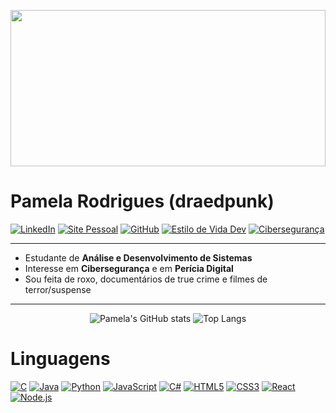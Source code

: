 <!-- Banner/Header -->
<p align="center">
  <img src="https://github.com/user-attachments/assets/29e2b8c4-1fc3-48fb-b7c5-6ec5a6c97a69" width="100%" height="250px" />
</p>

# Pamela Rodrigues (draedpunk)

[![LinkedIn](https://img.shields.io/badge/LinkedIn-PamelaRodrigues-blue?logo=linkedin)](https://www.linkedin.com/in/rodrigues-pamela)
[![Site Pessoal](https://img.shields.io/badge/Site-PastelEcho-9b59b6?style=flat-square)](https://pastel-echo.vercel.app/)
[![GitHub](https://img.shields.io/badge/GitHub-draedpunk-black?logo=github)](https://github.com/draedpunk)
[![Estilo de Vida Dev](https://img.shields.io/badge/Dev_Lifestyle-Night%20Coder-ff69b4)]()
[![Cibersegurança](https://img.shields.io/badge/Foco-Cybersec-critical)]()

---

- Estudante de **Análise e Desenvolvimento de Sistemas**  
- Interesse em **Cibersegurança** e em **Perícia Digital**  
- Sou feita de roxo, documentários de true crime e filmes de terror/suspense  

---

<!-- Stats -->
<p align="center">
  <img src="https://github-readme-stats.vercel.app/api?username=draedpunk&show_icons=true&theme=tokyonight&card_width=420" alt="Pamela's GitHub stats" />
  <img src="https://github-readme-stats.vercel.app/api/top-langs/?username=draedpunk&layout=compact&theme=tokyonight&card_width=420" alt="Top Langs" />
</p>

# Linguagens

[![C](https://img.shields.io/badge/C-00599C?style=for-the-badge&logo=c&logoColor=white)]()
[![Java](https://img.shields.io/badge/Java-ED8B00?style=for-the-badge&logo=java&logoColor=white)]()
[![Python](https://img.shields.io/badge/Python-3670A0?style=for-the-badge&logo=python&logoColor=ffdd54)]()
[![JavaScript](https://img.shields.io/badge/JavaScript-F7DF1E?style=for-the-badge&logo=javascript&logoColor=black)]()
[![C#](https://img.shields.io/badge/C%23-239120?style=for-the-badge&logo=c-sharp&logoColor=white)]()
[![HTML5](https://img.shields.io/badge/HTML5-E34F26?style=for-the-badge&logo=html5&logoColor=white)]()
[![CSS3](https://img.shields.io/badge/CSS3-1572B6?style=for-the-badge&logo=css3&logoColor=white)]()
[![React](https://img.shields.io/badge/React-20232A?style=for-the-badge&logo=react&logoColor=61DAFB)]()
[![Node.js](https://img.shields.io/badge/Node.js-339933?style=for-the-badge&logo=nodedotjs&logoColor=white)]()
